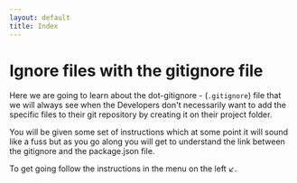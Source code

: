 ```yaml
---
layout: default
title: Index
---
```


# Ignore files with the gitignore file

Here we are going to learn about the dot-gitignore - (`.gitignore`) file that we will always see when the Developers don't necessarily want to add the specific files to their git repository by creating it on their project folder.

You will be given some set of instructions which at some point it will sound like a fuss but as you go along you will get to understand the link between the gitignore and the package.json file.


To get going follow the instructions in the menu on the left  :arrow_lower_left:.
